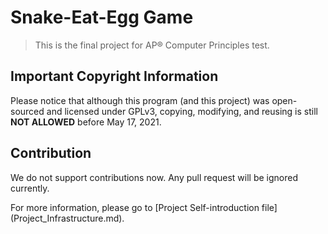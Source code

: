 # Snake-Eat-Egg Game
> This is the final project for AP® Computer Principles test.

## Important Copyright Information
Please notice that although this program (and this project) was open-sourced and licensed under GPLv3, copying, modifying, and reusing is still **NOT ALLOWED** before May 17, 2021. 

## Contribution
We do not support contributions now. Any pull request will be ignored currently. 

For more information, please go to [Project Self-introduction file] (Project_Infrastructure.md). 